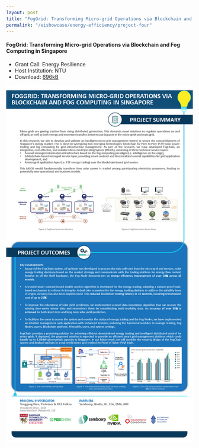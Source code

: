 ```yaml
---
layout: post
title: "FogGrid: Transforming Micro-grid Operations via Blockchain and Fog Computing in Singapore"
permalink: "/eishowcase/energy-efficiency/project-four"
---
```

#### FogGrid: Transforming Micro-grid Operations via Blockchain and Fog Computing in Singapore
* Grant Call: Energy Resilience
* Host Institution: NTU
* Download: [696kB](/files/showcase/energy_efficiency_04.pdf)

![FogGrid: Transforming Micro-grid Operations via Blockchain and Fog Computing in Singapore](/images/showcase/energy_efficiency_04.png)